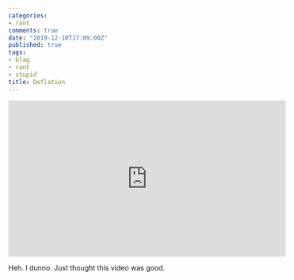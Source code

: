 ```yaml
---
categories:
- rant
comments: true
date: "2019-12-10T17:09:00Z"
published: true
tags:
- blag
- rant
- stupid
title: Deflation
---
```


<iframe width="560" height="315" src="https://www.youtube.com/embed/NqpnbSFprB4" frameborder="0" allow="accelerometer; autoplay; encrypted-media; gyroscope; picture-in-picture" allowfullscreen="allowfullscreen"></iframe>  

Heh. I dunno. Just thought this video was good.

